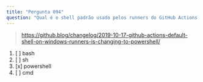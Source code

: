 ```yaml
---
title: "Pergunta 094"
question: "Qual é o shell padrão usado pelos runners do GitHub Actions no Windows?"
---
```



> https://github.blog/changelog/2019-10-17-github-actions-default-shell-on-windows-runners-is-changing-to-powershell/
1. [ ] bash
1. [ ] sh
1. [x] powershell
1. [ ] cmd


